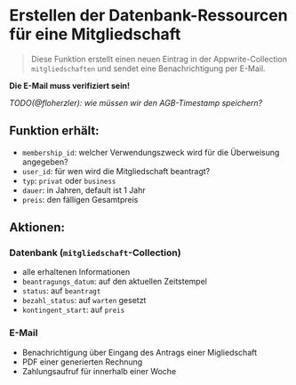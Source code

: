 # Erstellen der Datenbank-Ressourcen für eine Mitgliedschaft

> Diese Funktion erstellt einen neuen Eintrag in der Appwrite-Collection `mitgliedschaften` und sendet eine Benachrichtigung per E-Mail.

**Die E-Mail muss verifiziert sein!**

_TODO(@floherzler): wie müssen wir den AGB-Timestamp speichern?_

## Funktion erhält:
- `membership_id`: welcher Verwendungszweck wird für die Überweisung angegeben?
- `user_id`: für wen wird die Mitgliedschaft beantragt?
- `typ`: `privat` oder `business`
- `dauer`: in Jahren, default ist 1 Jahr
- `preis`: den fälligen Gesamtpreis

## Aktionen:
### Datenbank (`mitgliedschaft`-Collection)
- alle erhaltenen Informationen
- `beantragungs_datum`: auf den aktuellen Zeitstempel
- `status`: auf `beantragt`
- `bezahl_status`: auf `warten` gesetzt
- `kontingent_start`: auf `preis`

### E-Mail
- Benachrichtigung über Eingang des Antrags einer Migliedschaft
- PDF einer generierten Rechnung
- Zahlungsaufruf für innerhalb einer Woche
